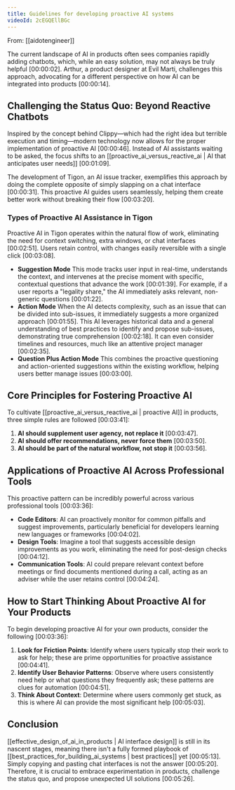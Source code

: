 ```yaml
---
title: Guidelines for developing proactive AI systems
videoId: 2cEGQEllBGc
---
```


From: [[aidotengineer]] <br/> 

The current landscape of AI in products often sees companies rapidly adding chatbots, which, while an easy solution, may not always be truly helpful <a class="yt-timestamp" data-t="00:00:02">[00:00:02]</a>. Arthur, a product designer at Evil Marti, challenges this approach, advocating for a different perspective on how AI can be integrated into products <a class="yt-timestamp" data-t="00:00:14">[00:00:14]</a>.

## Challenging the Status Quo: Beyond Reactive Chatbots

Inspired by the concept behind Clippy—which had the right idea but terrible execution and timing—modern technology now allows for the proper implementation of proactive AI <a class="yt-timestamp" data-t="00:00:46">[00:00:46]</a>. Instead of AI assistants waiting to be asked, the focus shifts to an [[proactive_ai_versus_reactive_ai | AI that anticipates user needs]] <a class="yt-timestamp" data-t="00:01:09">[00:01:09]</a>.

The development of Tigon, an AI issue tracker, exemplifies this approach by doing the complete opposite of simply slapping on a chat interface <a class="yt-timestamp" data-t="00:00:31">[00:00:31]</a>. This proactive AI guides users seamlessly, helping them create better work without breaking their flow <a class="yt-timestamp" data-t="00:03:20">[00:03:20]</a>.

### Types of Proactive AI Assistance in Tigon

Proactive AI in Tigon operates within the natural flow of work, eliminating the need for context switching, extra windows, or chat interfaces <a class="yt-timestamp" data-t="00:02:51">[00:02:51]</a>. Users retain control, with changes easily reversible with a single click <a class="yt-timestamp" data-t="00:03:08">[00:03:08]</a>.

*   **Suggestion Mode**
    This mode tracks user input in real-time, understands the context, and intervenes at the precise moment with specific, contextual questions that advance the work <a class="yt-timestamp" data-t="00:01:39">[00:01:39]</a>. For example, if a user reports a "legality share," the AI immediately asks relevant, non-generic questions <a class="yt-timestamp" data-t="00:01:22">[00:01:22]</a>.
*   **Action Mode**
    When the AI detects complexity, such as an issue that can be divided into sub-issues, it immediately suggests a more organized approach <a class="yt-timestamp" data-t="00:01:55">[00:01:55]</a>. This AI leverages historical data and a general understanding of best practices to identify and propose sub-issues, demonstrating true comprehension <a class="yt-timestamp" data-t="00:02:18">[00:02:18]</a>. It can even consider timelines and resources, much like an attentive project manager <a class="yt-timestamp" data-t="00:02:35">[00:02:35]</a>.
*   **Question Plus Action Mode**
    This combines the proactive questioning and action-oriented suggestions within the existing workflow, helping users better manage issues <a class="yt-timestamp" data-t="00:03:00">[00:03:00]</a>.

## Core Principles for Fostering Proactive AI

To cultivate [[proactive_ai_versus_reactive_ai | proactive AI]] in products, three simple rules are followed <a class="yt-timestamp" data-t="00:03:41">[00:03:41]</a>:

1.  **AI should supplement user agency, not replace it** <a class="yt-timestamp" data-t="00:03:47">[00:03:47]</a>.
2.  **AI should offer recommendations, never force them** <a class="yt-timestamp" data-t="00:03:50">[00:03:50]</a>.
3.  **AI should be part of the natural workflow, not stop it** <a class="yt-timestamp" data-t="00:03:56">[00:03:56]</a>.

## Applications of Proactive AI Across Professional Tools

This proactive pattern can be incredibly powerful across various professional tools <a class="yt-timestamp" data-t="00:03:36">[00:03:36]</a>:

*   **Code Editors**: AI can proactively monitor for common pitfalls and suggest improvements, particularly beneficial for developers learning new languages or frameworks <a class="yt-timestamp" data-t="00:04:02">[00:04:02]</a>.
*   **Design Tools**: Imagine a tool that suggests accessible design improvements as you work, eliminating the need for post-design checks <a class="yt-timestamp" data-t="00:04:12">[00:04:12]</a>.
*   **Communication Tools**: AI could prepare relevant context before meetings or find documents mentioned during a call, acting as an adviser while the user retains control <a class="yt-timestamp" data-t="00:04:24">[00:04:24]</a>.

## How to Start Thinking About Proactive AI for Your Products

To begin developing proactive AI for your own products, consider the following <a class="yt-timestamp" data-t="00:03:36">[00:03:36]</a>:

1.  **Look for Friction Points**: Identify where users typically stop their work to ask for help; these are prime opportunities for proactive assistance <a class="yt-timestamp" data-t="00:04:41">[00:04:41]</a>.
2.  **Identify User Behavior Patterns**: Observe where users consistently need help or what questions they frequently ask; these patterns are clues for automation <a class="yt-timestamp" data-t="00:04:51">[00:04:51]</a>.
3.  **Think About Context**: Determine where users commonly get stuck, as this is where AI can provide the most significant help <a class="yt-timestamp" data-t="00:05:03">[00:05:03]</a>.

## Conclusion

[[effective_design_of_ai_in_products | AI interface design]] is still in its nascent stages, meaning there isn't a fully formed playbook of [[best_practices_for_building_ai_systems | best practices]] yet <a class="yt-timestamp" data-t="00:05:13">[00:05:13]</a>. Simply copying and pasting chat interfaces is not the answer <a class="yt-timestamp" data-t="00:05:20">[00:05:20]</a>. Therefore, it is crucial to embrace experimentation in products, challenge the status quo, and propose unexpected UI solutions <a class="yt-timestamp" data-t="00:05:26">[00:05:26]</a>.